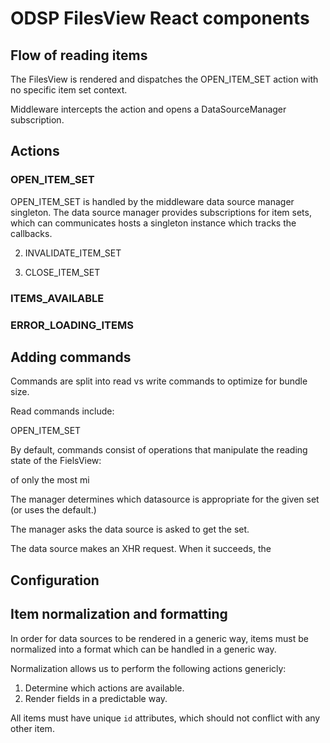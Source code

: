# ODSP FilesView React components


## Flow of reading items

The FilesView is rendered and dispatches the OPEN_ITEM_SET action with no specific item set context.

Middleware intercepts the action and opens a DataSourceManager subscription.

## Actions

### OPEN_ITEM_SET

OPEN_ITEM_SET is handled by the middleware data source manager singleton. The data source manager provides subscriptions for item sets, which can communicates hosts a singleton instance which tracks the callbacks.

2. INVALIDATE_ITEM_SET

3. CLOSE_ITEM_SET

### ITEMS_AVAILABLE

### ERROR_LOADING_ITEMS

## Adding commands

Commands are split into read vs write commands to optimize for bundle size.

Read commands include:

OPEN_ITEM_SET


By default, commands consist of operations that manipulate the reading state of the FielsView:


 of only the most mi

The manager determines which datasource is appropriate for the given set (or uses the default.)

The manager asks the data source is asked to get the set.

The data source makes an XHR request. When it succeeds, the

## Configuration

## Item normalization and formatting

In order for data sources to be rendered in a generic way, items must be normalized into a format which can be handled in a generic way.

Normalization allows us to perform the following actions genericly:

1. Determine which actions are available.
2. Render fields in a predictable way.

All items must have unique `id` attributes, which should not conflict with any other item.

